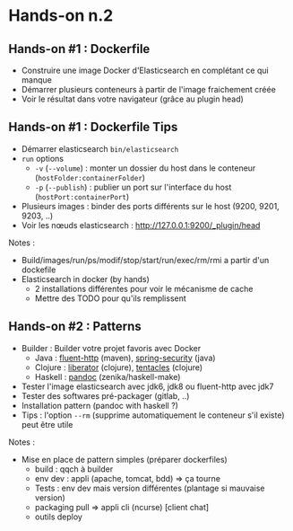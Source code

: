 # Hands-on n.2



## Hands-on #1 : Dockerfile

- Construire une image Docker d'Elasticsearch en complétant ce qui manque
- Démarrer plusieurs conteneurs à partir de l'image fraichement créée
- Voir le résultat dans votre navigateur (grâce au plugin head)



## Hands-on #1 : Dockerfile Tips

- Démarrer elasticsearch ``bin/elasticsearch``
- ``run`` options
    - ``-v`` (``--volume``) : monter un dossier du host dans le
      conteneur (``hostFolder:containerFolder``)
    - ``-p`` (``--publish``) : publier un port sur l'interface du host
      (``hostPort:containerPort``)
- Plusieurs images : binder des ports différents sur le host (9200,
  9201, 9203, ..)
- Voir les nœuds elasticsearch : http://127.0.0.1:9200/_plugin/head


Notes :
- Build/images/run/ps/modif/stop/start/run/exec/rm/rmi a partir d'un dockefile
- Elasticsearch in docker (by hands)
    - 2 installations différentes pour voir le mécanisme de cache
    - Mettre des TODO pour qu'ils remplissent



## Hands-on #2 : Patterns

- Builder : Builder votre projet favoris avec Docker
    - Java : [fluent-http](https://github.com/CodeStory/fluent-http)
      (maven),
      [spring-security](https://github.com/spring-projects/spring-security)
      (java)
    - Clojure :
      [liberator](https://github.com/clojure-liberator/liberator)
      (clojure), [tentacles](https://github.com/Raynes/tentacles) (clojure)
    - Haskell : [pandoc](https://github.com/jgm/pandoc) (zenika/haskell-make)
- Tester l'image elasticsearch avec jdk6, jdk8 ou fluent-http avec jdk7
- Tester des softwares pré-packager (gitlab, ..)
- Installation pattern (pandoc with haskell ?)
- Tips : l'option ``--rm`` (supprime automatiquement le conteneur s'il
  existe) peut être utile


Notes :
- Mise en place de pattern simples (préparer dockerfiles)
    - build : qqch à builder
    - env dev : appli (apache, tomcat, bdd) => ça tourne
    - Tests : env dev mais version différentes (plantage si mauvaise version)
    - packaging pull => appli cli (ncurse) [client chat]
    - outils deploy
